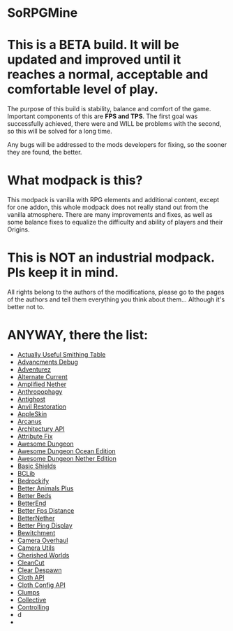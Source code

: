 # SoRPGMine

# This is a BETA build. It will be updated and improved until it reaches a normal, acceptable and comfortable level of play.

The purpose of this build is stability, balance and comfort of the game. Important components of this are **FPS and TPS**. The first goal was successfully achieved, there were and WILL be problems with the second, so this will be solved for a long time.

Any bugs will be addressed to the mods developers for fixing, so the sooner they are found, the better.

# What modpack is this?
This modpack is vanilla with RPG elements and additional content, except for one addon, this whole modpack does not really stand out from the vanilla atmosphere. There are many improvements and fixes, as well as some balance fixes to equalize the difficulty and ability of players and their Origins.

# This is NOT an industrial modpack. Pls keep it in mind.

All rights belong to the authors of the modifications, please go to the pages of the authors and tell them everything you think about them... Although it's better not to.

# ANYWAY, there the list:

- [Actually Useful Smithing Table](https://www.curseforge.com/minecraft/mc-mods/actually-useful-smithing-table-fabric/)
- [Advancments Debug](https://www.curseforge.com/minecraft/mc-mods/advancements-debug)
- [Adventurez](https://www.curseforge.com/minecraft/mc-mods/adventurez)
- [Alternate Current](https://www.curseforge.com/minecraft/mc-mods/alternate-current)
- [Amplified Nether](https://www.curseforge.com/minecraft/mc-mods/amplified-nether)
- [Anthropophagy](https://www.curseforge.com/minecraft/mc-mods/anthropophagy)
- [Antighost](https://www.curseforge.com/minecraft/mc-mods/antighost)
- [Anvil Restoration](https://www.curseforge.com/minecraft/mc-mods/anvil-restoration-fabric)
- [AppleSkin](https://www.curseforge.com/minecraft/mc-mods/appleskin)
- [Arcanus](https://www.curseforge.com/minecraft/mc-mods/arcanus)
- [Architectury API](https://www.curseforge.com/minecraft/mc-mods/architectury-fabric)
- [Attribute Fix](https://www.curseforge.com/minecraft/mc-mods/attribute)
- [Awesome Dungeon](https://www.curseforge.com/minecraft/mc-mods/awesome-dungeon-fabric)
- [Awesome Dungeon Ocean Edition](https://www.curseforge.com/minecraft/mc-mods/awesome-dungeon-edition-ocean-fabric)
- [Awesome Dungeon Nether Edition](https://www.curseforge.com/minecraft/mc-mods/awesome-dungeon-nether-fabric)
- [Basic Shields](https://www.curseforge.com/minecraft/mc-mods/basic-shields-fabric)
- [BCLib](https://www.curseforge.com/minecraft/mc-mods/bclib)
- [Bedrockify](https://www.curseforge.com/minecraft/mc-mods/bedrockify)
- [Better Animals Plus](https://www.curseforge.com/minecraft/mc-mods/betteranimalsplus)
- [Better Beds](https://www.curseforge.com/minecraft/mc-mods/better-beds)
- [BetterEnd](https://www.curseforge.com/minecraft/mc-mods/betterend)
- [Better Fps Distance](https://www.curseforge.com/minecraft/mc-mods/better-fps-render-distance)
- [BetterNether](https://www.curseforge.com/minecraft/mc-mods/betternether)
- [Better Ping Display](https://www.curseforge.com/minecraft/mc-mods/better-ping-display-fabric)
- [Bewitchment](https://www.curseforge.com/minecraft/mc-mods/bewitchment)
- [Camera Overhaul](https://www.curseforge.com/minecraft/mc-mods/cameraoverhaul)
- [Camera Utils](https://www.curseforge.com/minecraft/mc-mods/camera-utils)
- [Cherished Worlds](https://www.curseforge.com/minecraft/mc-mods/cherished-worlds-fabric)
- [CleanCut](https://www.curseforge.com/minecraft/mc-mods/cleancut)
- [Clear Despawn](https://www.curseforge.com/minecraft/mc-mods/clear-despawn-fabric)
- [Cloth API](https://www.curseforge.com/minecraft/mc-mods/cloth-api)
- [Cloth Config API](https://www.curseforge.com/minecraft/mc-mods/cloth-config)
- [Clumps](https://www.curseforge.com/minecraft/mc-mods/clumps)
- [Collective](https://www.curseforge.com/minecraft/mc-mods/collective-fabric)
- [Controlling](https://www.curseforge.com/minecraft/mc-mods/controlling)
- d
- 
